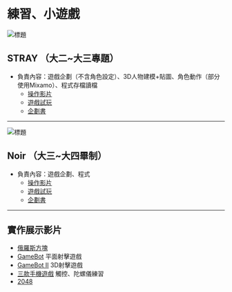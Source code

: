 # 練習、小遊戲

![標題](https://images.plurk.com/1sTQppMq6Yxpyngofnzeva.png)
## STRAY （大二~大三專題）
- 負責內容：遊戲企劃（不含角色設定）、3D人物建模+貼圖、角色動作（部分使用Mixamo）、程式存檔讀檔
  * [操作影片](https://youtu.be/0TB0X9NyaAY)
  * [遊戲試玩]()
  * [企劃書](https://docs.google.com/document/d/1-jSmLdf8pcWMA9DcQn2IMda8Pp9eg0SI/edit?usp=sharing&ouid=111961126216207268492&rtpof=true&sd=true)
---
![標題](https://images.plurk.com/15GvOqucG2WuCGnMtAUvKM.jpg)
## Noir （大三~大四畢制）
- 負責內容：遊戲企劃、程式
  * [操作影片](https://youtu.be/ct48DQ5e7h0)
  * [遊戲試玩]()
  * [企劃書](https://docs.google.com/document/d/1cqQ2UiOkl_KK1CSMb5FN9dgI3uplIu8V/edit)
---
## 實作展示影片
- [俄羅斯方塊](https://youtu.be/DYCerze1Am0)
- [GameBot](https://youtu.be/W_FxLa_8n9Q) 平面射擊遊戲
- [GameBot Ⅱ](https://youtu.be/xjLTgnNevTI) 3D射擊遊戲
- [三款手機遊戲](https://youtu.be/OAfU4K2DIhg) 觸控、陀螺儀練習
- [2048](https://youtu.be/HQ6Pei7OXyo)
